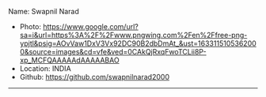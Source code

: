 Name: Swapnil Narad
- Photo: https://www.google.com/url?sa=i&url=https%3A%2F%2Fwww.pngwing.com%2Fen%2Ffree-png-ypjtl&psig=AOvVaw1DxV3Vx92DC90B2dbDmAt_&ust=1633115105362000&source=images&cd=vfe&ved=0CAkQjRxqFwoTCLii8P-xp_MCFQAAAAAdAAAAABAO
- Location: INDIA
- Github: https://github.com/swapnilnarad2000
***
